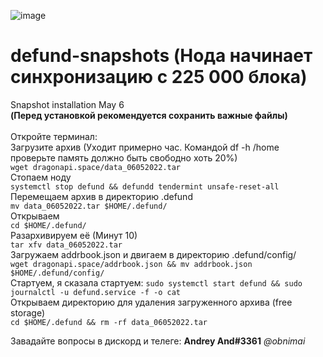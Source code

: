 ![image](https://user-images.githubusercontent.com/104348282/166724700-f34d905c-2b94-49ff-a09d-5942958aecc7.png)
# defund-snapshots (Нода начинает синхронизацию с 225 000 блока)
Snapshot installation May 6</br> 
**(Перед установкой рекомендуется сохранить важные файлы)**
</br>
</br>
Откройте терминал:</br>
Загрузите архив (Уходит примерно час. Командой df -h /home проверьте память должно быть свободно хоть 20%)</br>
`wget dragonapi.space/data_06052022.tar`</br>
Стопаем ноду</br>
`systemctl stop defund && defundd tendermint unsafe-reset-all`</br>
Перемещаем архив в директорию .defund</br>
`mv data_06052022.tar $HOME/.defund/`</br>
Открываем</br>
`cd $HOME/.defund/`</br>
Разархивируем её (Минут 10)</br>
`tar xfv data_06052022.tar`</br>
Загружаем addrbook.json и двигаем в директорию .defund/config/</br>
`wget dragonapi.space/addrbook.json && mv addrbook.json $HOME/.defund/config/`</br>
Стартуем, я сказала стартуем:
`sudo systemctl start defund && sudo journalctl -u defund.service -f -o cat`</br>
Открываем директорию для удаления загруженного архива (free storage)</br>
`cd $HOME/.defund && rm -rf data_06052022.tar`</br>

Завадайте вопросы в дискорд и телеге: **Аndrey And#3361** *@obnimai*
